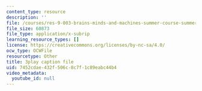 ```yaml
---
content_type: resource
description: ''
file: /courses/res-9-003-brains-minds-and-machines-summer-course-summer-2015/7452cdae432f506c8c7f1c89eabc44b4_2304746.vtt
file_size: 60873
file_type: application/x-subrip
learning_resource_types: []
license: https://creativecommons.org/licenses/by-nc-sa/4.0/
ocw_type: OCWFile
resourcetype: Other
title: 3play caption file
uid: 7452cdae-432f-506c-8c7f-1c89eabc44b4
video_metadata:
  youtube_id: null
---
```

